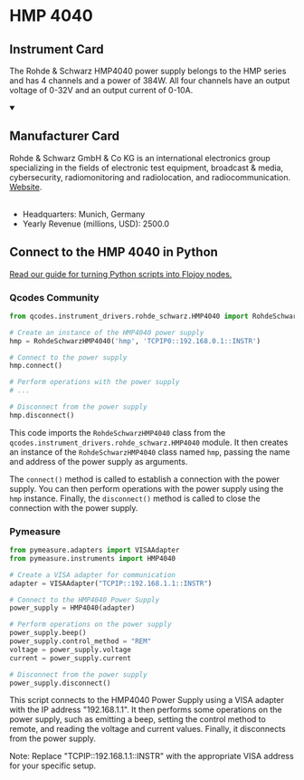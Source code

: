 
# HMP 4040

## Instrument Card

The Rohde & Schwarz HMP4040 power supply belongs to the HMP series and has 4 channels and a power of 384W. All four channels have an output voltage of 0-32V and an output current of 0-10A.

<details open>
<summary><h2>Manufacturer Card</h2></summary>
Rohde & Schwarz GmbH & Co KG is an international electronics group specializing in the fields of electronic test equipment, broadcast & media, cybersecurity, radiomonitoring and radiolocation, and radiocommunication. <a href=https://www.rohde-schwarz.com/ca/home_48230.html>Website</a>.
<br><br>
<ul>
  <li>Headquarters: Munich, Germany</li>
  <li>Yearly Revenue (millions, USD): 2500.0</li>
</ul>
</details>

## Connect to the HMP 4040 in Python

[Read our guide for turning Python scripts into Flojoy nodes.](https://docs.flojoy.ai/custom-nodes/creating-custom-node/)


### Qcodes Community

```python
from qcodes.instrument_drivers.rohde_schwarz.HMP4040 import RohdeSchwarzHMP4040

# Create an instance of the HMP4040 power supply
hmp = RohdeSchwarzHMP4040('hmp', 'TCPIP0::192.168.0.1::INSTR')

# Connect to the power supply
hmp.connect()

# Perform operations with the power supply
# ...

# Disconnect from the power supply
hmp.disconnect()
```

This code imports the `RohdeSchwarzHMP4040` class from the `qcodes.instrument_drivers.rohde_schwarz.HMP4040` module. It then creates an instance of the `RohdeSchwarzHMP4040` class named `hmp`, passing the name and address of the power supply as arguments.

The `connect()` method is called to establish a connection with the power supply. You can then perform operations with the power supply using the `hmp` instance. Finally, the `disconnect()` method is called to close the connection with the power supply.

### Pymeasure


```python
from pymeasure.adapters import VISAAdapter
from pymeasure.instruments import HMP4040

# Create a VISA adapter for communication
adapter = VISAAdapter("TCPIP::192.168.1.1::INSTR")

# Connect to the HMP4040 Power Supply
power_supply = HMP4040(adapter)

# Perform operations on the power supply
power_supply.beep()
power_supply.control_method = "REM"
voltage = power_supply.voltage
current = power_supply.current

# Disconnect from the power supply
power_supply.disconnect()
```

This script connects to the HMP4040 Power Supply using a VISA adapter with the IP address "192.168.1.1". It then performs some operations on the power supply, such as emitting a beep, setting the control method to remote, and reading the voltage and current values. Finally, it disconnects from the power supply.

Note: Replace "TCPIP::192.168.1.1::INSTR" with the appropriate VISA address for your specific setup.

